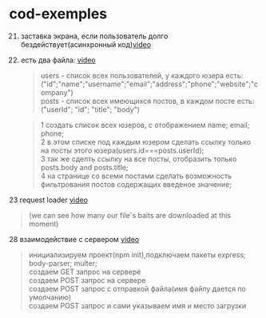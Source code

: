 # cod-exemples

21. заставка экрана, если пользователь долго бездействует(асинхронный код)[video](https://www.youtube.com/watch?v=ZTEtrIH6IeE&t=4s)
22. есть два файла: [video](https://www.youtube.com/watch?v=PcvGoqrZQgQ&t=1s)

    > users - список всех пользователей, у каждого юзера есть:("id";"name";"username";"email";"address";"phone";"website";"company")  
    > posts - список всех имеющихся постов, в каждом посте есть:
    > ("userId"; "id"; "title"; "body")

    > 1 создать список всех юзеров, с отображением name; email; phone;  
    > 2 в этом списке под каждым юзером сделать ссылку только на посты этого юзера(users.id===posts.userId);  
    > 3 так же сделть ссылку на все посты, отобразить только posts.body and posts.title;  
    > 4 на странице со всеми постами сделать возможность фильтрования постов содержащих введеное значение;

23 request loader [video](https://www.youtube.com/watch?v=11joYTiuMlA&t=1s)

> (we can see how many our file`s baits are downloaded at this moment)

28 взаимодействие с сервером [video](https://www.youtube.com/watch?v=b2kE0DX11fc&t=1s)

> инициализируем проект(npm init),подключаем пакеты express; body-parser; multer;  
> создаем GET запрос на сервере  
> создаем POST запрос на сервере  
> создаем POST запрос с отправкой файла(имя файлу дается по умолчанию)  
> создаем POST запрос и сами указываем имя и место загрузки
